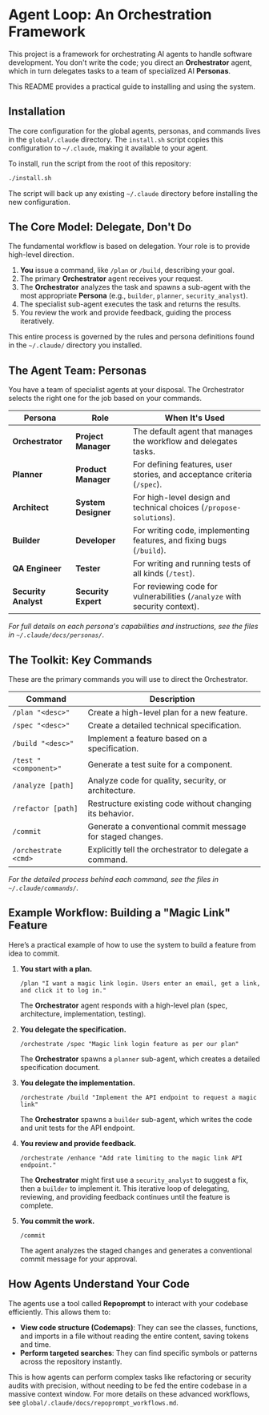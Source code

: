 # Agent Loop: An Orchestration Framework

This project is a framework for orchestrating AI agents to handle software development. You don't write the code; you direct an **Orchestrator** agent, which in turn delegates tasks to a team of specialized AI **Personas**.

This README provides a practical guide to installing and using the system.

## Installation

The core configuration for the global agents, personas, and commands lives in the `global/.claude` directory. The `install.sh` script copies this configuration to `~/.claude`, making it available to your agent.

To install, run the script from the root of this repository:

```bash
./install.sh
```

The script will back up any existing `~/.claude` directory before installing the new configuration.

## The Core Model: Delegate, Don't Do

The fundamental workflow is based on delegation. Your role is to provide high-level direction.

1.  **You** issue a command, like `/plan` or `/build`, describing your goal.
2.  The primary **Orchestrator** agent receives your request.
3.  The **Orchestrator** analyzes the task and spawns a sub-agent with the most appropriate **Persona** (e.g., `builder`, `planner`, `security_analyst`).
4.  The specialist sub-agent executes the task and returns the results.
5.  You review the work and provide feedback, guiding the process iteratively.

This entire process is governed by the rules and persona definitions found in the `~/.claude/` directory you installed.

## The Agent Team: Personas

You have a team of specialist agents at your disposal. The Orchestrator selects the right one for the job based on your commands.

| Persona | Role | When It's Used |
|---|---|---|
| **Orchestrator** | **Project Manager** | The default agent that manages the workflow and delegates tasks. |
| **Planner** | **Product Manager** | For defining features, user stories, and acceptance criteria (`/spec`). |
| **Architect** | **System Designer** | For high-level design and technical choices (`/propose-solutions`). |
| **Builder** | **Developer** | For writing code, implementing features, and fixing bugs (`/build`). |
| **QA Engineer** | **Tester** | For writing and running tests of all kinds (`/test`). |
| **Security Analyst**| **Security Expert** | For reviewing code for vulnerabilities (`/analyze` with security context). |

*For full details on each persona's capabilities and instructions, see the files in `~/.claude/docs/personas/`.*

## The Toolkit: Key Commands

These are the primary commands you will use to direct the Orchestrator.

| Command | Description |
|---|---|
| `/plan "<desc>"` | Create a high-level plan for a new feature. |
| `/spec "<desc>"` | Create a detailed technical specification. |
| `/build "<desc>"`| Implement a feature based on a specification. |
| `/test "<component>"`| Generate a test suite for a component. |
| `/analyze [path]` | Analyze code for quality, security, or architecture. |
| `/refactor [path]`| Restructure existing code without changing its behavior. |
| `/commit` | Generate a conventional commit message for staged changes. |
| `/orchestrate <cmd>`| Explicitly tell the orchestrator to delegate a command. |

*For the detailed process behind each command, see the files in `~/.claude/commands/`.*

## Example Workflow: Building a "Magic Link" Feature

Here’s a practical example of how to use the system to build a feature from idea to commit.

1.  **You start with a plan.**
    ```
    /plan "I want a magic link login. Users enter an email, get a link, and click it to log in."
    ```
    The **Orchestrator** agent responds with a high-level plan (spec, architecture, implementation, testing).

2.  **You delegate the specification.**
    ```
    /orchestrate /spec "Magic link login feature as per our plan"
    ```
    The **Orchestrator** spawns a `planner` sub-agent, which creates a detailed specification document.

3.  **You delegate the implementation.**
    ```
    /orchestrate /build "Implement the API endpoint to request a magic link"
    ```
    The **Orchestrator** spawns a `builder` sub-agent, which writes the code and unit tests for the API endpoint.

4.  **You review and provide feedback.**
    ```
    /orchestrate /enhance "Add rate limiting to the magic link API endpoint."
    ```
    The **Orchestrator** might first use a `security_analyst` to suggest a fix, then a `builder` to implement it. This iterative loop of delegating, reviewing, and providing feedback continues until the feature is complete.

5.  **You commit the work.**
    ```
    /commit
    ```
    The agent analyzes the staged changes and generates a conventional commit message for your approval.

## How Agents Understand Your Code

The agents use a tool called **Repoprompt** to interact with your codebase efficiently. This allows them to:

*   **View code structure (Codemaps)**: They can see the classes, functions, and imports in a file without reading the entire content, saving tokens and time.
*   **Perform targeted searches**: They can find specific symbols or patterns across the repository instantly.

This is how agents can perform complex tasks like refactoring or security audits with precision, without needing to be fed the entire codebase in a massive context window. For more details on these advanced workflows, see `global/.claude/docs/repoprompt_workflows.md`.
